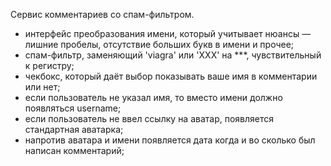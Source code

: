 Сервис комментариев со спам-фильтром.
 - интерфейс преобразования имени, который учитывает нюансы — лишние пробелы, отсутствие больших букв в имени и прочее;
 - спам-фильтр, заменяющий 'viagra' или 'XXX' на ***, чувствительный к регистру;
 - чекбокс, который даёт выбор показывать ваше имя в комментарии или нет;
 - если пользователь не указал имя, то вместо имени должно появляться username;
 - если пользователь не ввел ссылку на аватар, появляется стандартная аватарка;
 - напротив аватара и имени появляется дата когда и во сколько был написан комментарий;

